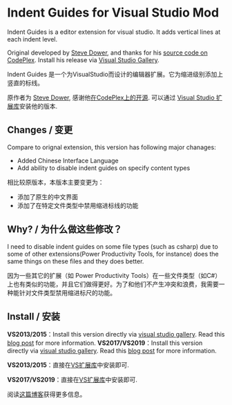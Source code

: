 # Indent Guides for Visual Studio Mod

Indent Guides is a editor extension for visual studio. It adds vertical lines at each indent level.

Original developed by [Steve Dower], and thanks for his [source code on CodePlex](http://indentguide.codeplex.com/).
Install his release via [Visual Studio Gallery](https://visualstudiogallery.msdn.microsoft.com/e792686d-542b-474a-8c55-630980e72c30).

Indent Guides 是一个为VisualStudio而设计的编辑器扩展。它为缩进级别添加上竖直的标线。

原作者为 [Steve Dower], 感谢他[在CodePlex上的开源](http://indentguide.codeplex.com/).
可以通过 [Visual Studio 扩展库](https://visualstudiogallery.msdn.microsoft.com/e792686d-542b-474a-8c55-630980e72c30)安装他的版本.

## Changes / 变更

Compare to orignal extension, this version has following major chanages:

* Added Chinese Interface Language
* Add ability to disable indent guides on specify content types

相比较原版本，本版本主要变更为：

* 添加了原生的中文界面
* 添加了在特定文件类型中禁用缩进标线的功能

## Why? / 为什么做这些修改？

I need to disable indent guides on some file types (such as csharp) due to some of other extensions(Power Productivity Tools, for instance) does the same things on these files and they does better.

因为一些其它的扩展（如 Power Productivity Tools）在一些文件类型（如C#）上也有类似的功能，并且它们做得更好。为了和他们不产生冲突和浪费，我需要一种能针对文件类型禁用缩进标尺的功能。

## Install / 安装

**VS2013/2015**：Install this version directly via [visual studio gallery](https://visualstudiogallery.msdn.microsoft.com/f6391b7c-0858-4e0f-bf9c-f7a70da71b4b).
Read this [blog post](https://blog.fishlee.net/2015/08/25/release_vsext_indent_guides_chs/) for more information.
**VS2017/VS2019**：Install this version directly via [visual studio gallery](https://marketplace.visualstudio.com/items?itemName=ccfish.indentguides-mod).
Read this [blog post](http://blog.fishlee.net/2015/08/25/release_vsext_indent_guides_chs/) for more information.

**VS2013/2015**：直接在[VS扩展库](https://visualstudiogallery.msdn.microsoft.com/f6391b7c-0858-4e0f-bf9c-f7a70da71b4b)中安装即可.

**VS2017/VS2019**：直接在[VS扩展库](https://marketplace.visualstudio.com/items?itemName=ccfish.indentguides-mod)中安装即可.

阅读[这篇博客](http://blog.fishlee.net/2015/08/25/release_vsext_indent_guides_chs/)获得更多信息。


[Steve Dower]: https://visualstudiogallery.msdn.microsoft.com/site/search?f%5B0%5D.Type=User&f%5B0%5D.Value=Zooba